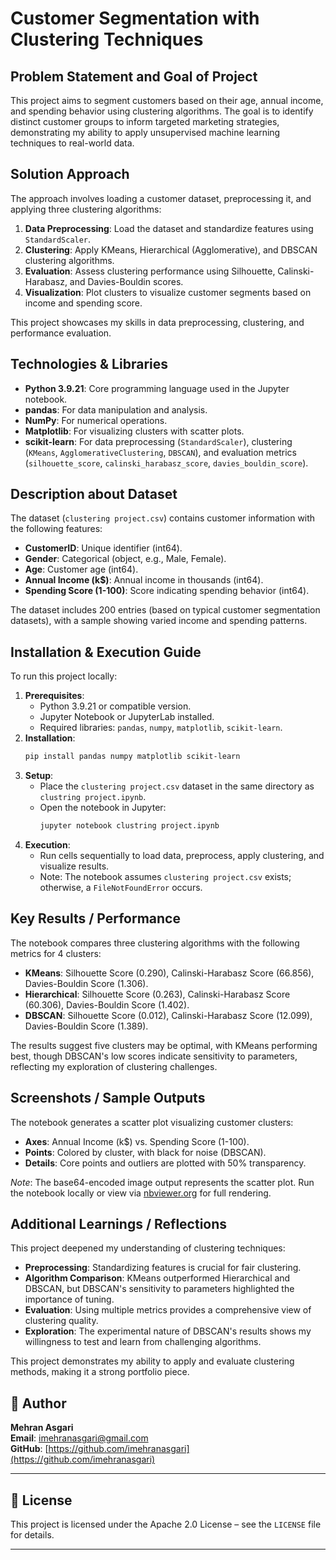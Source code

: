 # Customer Segmentation with Clustering Techniques

## Problem Statement and Goal of Project
This project aims to segment customers based on their age, annual income, and spending behavior using clustering algorithms. The goal is to identify distinct customer groups to inform targeted marketing strategies, demonstrating my ability to apply unsupervised machine learning techniques to real-world data.

## Solution Approach
The approach involves loading a customer dataset, preprocessing it, and applying three clustering algorithms:
1. **Data Preprocessing**: Load the dataset and standardize features using `StandardScaler`.
2. **Clustering**: Apply KMeans, Hierarchical (Agglomerative), and DBSCAN clustering algorithms.
3. **Evaluation**: Assess clustering performance using Silhouette, Calinski-Harabasz, and Davies-Bouldin scores.
4. **Visualization**: Plot clusters to visualize customer segments based on income and spending score.

This project showcases my skills in data preprocessing, clustering, and performance evaluation.

## Technologies & Libraries
- **Python 3.9.21**: Core programming language used in the Jupyter notebook.
- **pandas**: For data manipulation and analysis.
- **NumPy**: For numerical operations.
- **Matplotlib**: For visualizing clusters with scatter plots.
- **scikit-learn**: For data preprocessing (`StandardScaler`), clustering (`KMeans`, `AgglomerativeClustering`, `DBSCAN`), and evaluation metrics (`silhouette_score`, `calinski_harabasz_score`, `davies_bouldin_score`).

## Description about Dataset
The dataset (`clustering project.csv`) contains customer information with the following features:
- **CustomerID**: Unique identifier (int64).
- **Gender**: Categorical (object, e.g., Male, Female).
- **Age**: Customer age (int64).
- **Annual Income (k$)**: Annual income in thousands (int64).
- **Spending Score (1-100)**: Score indicating spending behavior (int64).

The dataset includes 200 entries (based on typical customer segmentation datasets), with a sample showing varied income and spending patterns.

## Installation & Execution Guide
To run this project locally:
1. **Prerequisites**:
   - Python 3.9.21 or compatible version.
   - Jupyter Notebook or JupyterLab installed.
   - Required libraries: `pandas`, `numpy`, `matplotlib`, `scikit-learn`.
2. **Installation**:
   ```bash
   pip install pandas numpy matplotlib scikit-learn
   ```
3. **Setup**:
   - Place the `clustering project.csv` dataset in the same directory as `clustring project.ipynb`.
   - Open the notebook in Jupyter:
     ```bash
     jupyter notebook clustring project.ipynb
     ```
4. **Execution**:
   - Run cells sequentially to load data, preprocess, apply clustering, and visualize results.
   - Note: The notebook assumes `clustering project.csv` exists; otherwise, a `FileNotFoundError` occurs.

## Key Results / Performance
The notebook compares three clustering algorithms with the following metrics for 4 clusters:
- **KMeans**: Silhouette Score (0.290), Calinski-Harabasz Score (66.856), Davies-Bouldin Score (1.306).
- **Hierarchical**: Silhouette Score (0.263), Calinski-Harabasz Score (60.306), Davies-Bouldin Score (1.402).
- **DBSCAN**: Silhouette Score (0.012), Calinski-Harabasz Score (12.099), Davies-Bouldin Score (1.389).

The results suggest five clusters may be optimal, with KMeans performing best, though DBSCAN's low scores indicate sensitivity to parameters, reflecting my exploration of clustering challenges.

## Screenshots / Sample Outputs
The notebook generates a scatter plot visualizing customer clusters:
- **Axes**: Annual Income (k$) vs. Spending Score (1-100).
- **Points**: Colored by cluster, with black for noise (DBSCAN).
- **Details**: Core points and outliers are plotted with 50% transparency.

*Note*: The base64-encoded image output represents the scatter plot. Run the notebook locally or view via [nbviewer.org](https://nbviewer.org) for full rendering.

## Additional Learnings / Reflections
This project deepened my understanding of clustering techniques:
- **Preprocessing**: Standardizing features is crucial for fair clustering.
- **Algorithm Comparison**: KMeans outperformed Hierarchical and DBSCAN, but DBSCAN's sensitivity to parameters highlighted the importance of tuning.
- **Evaluation**: Using multiple metrics provides a comprehensive view of clustering quality.
- **Exploration**: The experimental nature of DBSCAN's results shows my willingness to test and learn from challenging algorithms.

This project demonstrates my ability to apply and evaluate clustering methods, making it a strong portfolio piece.

## 👤 Author
**Mehran Asgari**  
**Email**: [imehranasgari@gmail.com](mailto:imehranasgari@gmail.com)  
**GitHub**: [https://github.com/imehranasgari](https://github.com/imehranasgari)

---

## 📄 License
This project is licensed under the Apache 2.0 License – see the `LICENSE` file for details.

---
